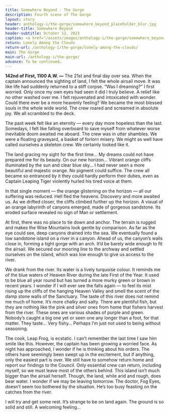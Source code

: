 ```yaml
---
title: Somewhere Beyond - The Gorge
description: Fourth scene of The Gorge
layout: story
header: anthology-i/the-gorge/somewhere_beyond_placeholder_blur.jpg
header-title: Somewhere Beyond
header-subtitle: October 12, 2023
caption: <a href="/assets/images/anthology-i/the-gorge/somewhere_beyond_placeholder.jpg" target="_blank">A.I. placeholder artwork</a> generated using <a href="https://creator.nightcafe.studio/creation/uELaN3Y09odJX3GUReUq" target="_blank">NightCafe Stable Diffusion XL v1.0 ⧉</a> — <a href="https://creativecommons.org/publicdomain/zero/1.0/" target="_blank">CC0 1.0 ⧉</a>
return: Lonely Among the Clouds
return-url: /anthology-i/the-gorge/lonely-among-the-clouds/
main: The Gorge
main-url: /anthology-i/the-gorge/
advance: To be continued…
---
```


**142nd of First, 1100 A.W. —** The 21st and final day over sea. When the captain announced the sighting of land, I felt the whole airsail move. It was like life had suddenly returned to a stiff corpse. “Was I dreaming?” I first worried. Only once my own eyes had seen it did I truly believe. A relief like no other washed over me. I felt rejuvenated and intoxicated with wonder. Could there ever be a more heavenly feeling? We became the most blessed souls in the whole wide world. The crew roared and screamed in absolute joy. We all scrambled to the deck.

The past week felt like an eternity — every day more hopeless than the last. Somedays, I felt like falling overboard to save myself from whatever worse inevitable doom awaited me aboard. The crew was in utter shambles. We were a floating graveyard, a basket of forlorn misery. We might as well have called ourselves a skeleton crew. We certainly looked like it.

The land gracing my sight for the first time… My dreams could not have prepared me for its beauty. On our new horizon… Vibrant orange cliffs illuminated by the sun and clear blue sky… I had never seen a more beautiful and majestic orange. No pigment could suffice. The crew all became so entranced by it they could hardly perform their duties, even as Captain Leaping Tiger violently hurled his tired voice at them.

In that single moment — the orange glistening on the horizon — all our suffering was reduced. Hell fled the heavens. Discovery and more awaited us. As we drifted closer, the cliffs climbed further up the horizon. A visual of an orange labyrinth of canyons emerged, made of gorgeous sandstone. Its eroded surface revealed no sign of Man or settlement.

At first, there was no place to tie down and anchor. The terrain is rugged and makes the Wise Mountains look gentle by comparison. As far as the eye could see, deep canyons drained into the sea. We eventually found a low sandstone island on a river in a canyon. Ahead of us, the canyon’s walls close in, forming a tight gorge with an arch. It’d be barely wide enough to fit the airsail. We secured our mooring line to the archway and settled ourselves on the island, which was low enough to give us access to the river.

We drank from the river. Its water is a lively turquoise colour. It reminds me of the blue waters of Heaven River during the late First of the Year. It used to be blue all year round but has turned a more murky green or brown in recent years. I wonder if I will ever see the falls again — to feel its mist rising up the cliffs of the hanging Heaven Valley and smell the scent of the damp stone walls of the Sanctuary. The taste of this river does not remind me much of home. It’s more chalky and salty. There are plentiful fish, but they are nothing like the pink and silver ones from home that fishers harvest from the river. These ones are various shades of purple and green. Nobody’s caught a big one yet or seen one any longer than a foot, for that matter. They taste… Very fishy… Perhaps I’m just not used to being without seasoning.

The cook, Leap Frog, is ecstatic. I can’t remember the last time I saw him smile like this. However, the captain has been growing a worried face. As night has approached, I wonder if he is thinking about his orders. The others have seemingly been swept up in the excitement, but if anything, only the easiest part is over. We still have to somehow return home and report our findings to the Council. Only essential crew can return, including myself, so we must leave most of the others behind. This island isn’t much bigger than the airsail herself. Though, the land, while arid and rough, does bear water. I wonder if we may be leaving tomorrow. The doctor, Fog Eyes, doesn’t seem too bothered by the situation. He’s too busy feasting on the catches from the river.

I will try and get some rest. It’s strange to be on land again. The ground is so solid and still. A welcoming feeling…
